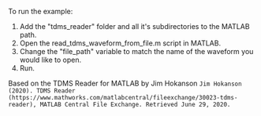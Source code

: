 To run the example:
1. Add the "tdms_reader" folder and all it's subdirectories to the MATLAB path.
2. Open the read_tdms_waveform_from_file.m script in MATLAB.
3. Change the "file_path" variable to match the name of the waveform you would like to open.
4. Run.

Based on the TDMS Reader for MATLAB by Jim Hokanson
`Jim Hokanson (2020). TDMS Reader (https://www.mathworks.com/matlabcentral/fileexchange/30023-tdms-reader), MATLAB Central File Exchange. Retrieved June 29, 2020.`
